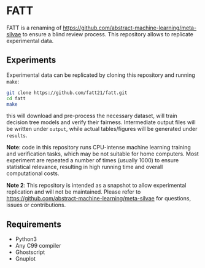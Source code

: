 # FATT

FATT is a renaming of  https://github.com/abstract-machine-learning/meta-silvae to ensure a blind review process. This repository allows to replicate experimental data.

## Experiments

Experimental data can be replicated by cloning this repository and running `make`:

```bash
git clone https://github.com/fatt21/fatt.git
cd fatt
make
```

this will download and pre-process the necessary dataset, will train decision tree models and verify their fairness. Intermediate output files will be written under `output`, while actual tables/figures will be generated under `results`.

**Note**: code in this repository runs CPU-intense machine learning training and verification tasks, which may be not suitable for home computers. Most experiment are repeated a number of times (usually 1000) to ensure statistical relevance, resulting in high running time and overall computational costs.

**Note 2**: This repository is intended as a snapshot to allow experimental replication and will not be maintained. Please refer to https://github.com/abstract-machine-learning/meta-silvae for questions, issues or contributions.

## Requirements

* Python3
* Any C99 compiler
* Ghostscript
* Gnuplot